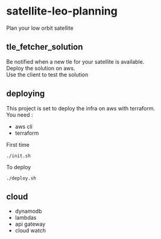 # satellite-leo-planning
Plan your low orbit satellite 

## tle_fetcher_solution
Be notified when a new tle for your satellite is available.  
Deploy the solution on aws.  
Use the client to test the solution  

## deploying

This project is set to deploy the infra on aws with terraform.  
You need :
- aws cli
- terraform

First time
```
./init.sh
```

To deploy
```
./deploy.sh
```

## cloud

- dynamodb
- lambdas
- api gateway
- cloud watch
